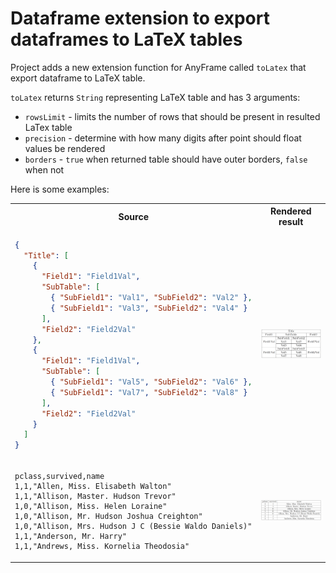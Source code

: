 # Dataframe extension to export dataframes to LaTeX tables

Project adds a new extension function for AnyFrame called `toLatex` that export dataframe to LaTeX table.

`toLatex` returns `String` representing LaTeX table and has 3 arguments:
* `rowsLimit` - limits the number of rows that should be present in resulted LaTex table
* `precision` - determine with how many digits after point should float values be rendered 
* `borders` - `true` when returned table should have outer borders, `false` when not


Here is some examples:
<table>
<tr>
<th>Source</th>
<th>Rendered result</th>
</tr>
<tr>
<td>

```json
{
  "Title": [
    {
      "Field1": "Field1Val",
      "SubTable": [
        { "SubField1": "Val1", "SubField2": "Val2" },
        { "SubField1": "Val3", "SubField2": "Val4" }
      ],
      "Field2": "Field2Val"
    },
    {
      "Field1": "Field1Val",
      "SubTable": [
        { "SubField1": "Val5", "SubField2": "Val6" },
        { "SubField1": "Val7", "SubField2": "Val8" }
      ],
      "Field2": "Field2Val"
    }
  ]
}
```

</td>
<td>
<img src="examples/nested.png" alt="example" width="500"/>
</td>
</tr>
<tr>
<td>

```csv
pclass,survived,name
1,1,"Allen, Miss. Elisabeth Walton"
1,1,"Allison, Master. Hudson Trevor"
1,0,"Allison, Miss. Helen Loraine"
1,0,"Allison, Mr. Hudson Joshua Creighton"
1,0,"Allison, Mrs. Hudson J C (Bessie Waldo Daniels)"
1,1,"Anderson, Mr. Harry"
1,1,"Andrews, Miss. Kornelia Theodosia"
```

</td>
<td>
<img src="examples/titanic.png" alt="example" width="500"/>
</td>
</tr>
</table>

